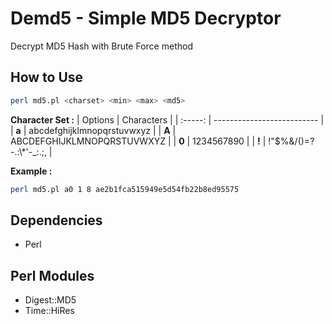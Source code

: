 # Demd5 - Simple MD5 Decryptor
Decrypt MD5 Hash with Brute Force method

## How to Use
```sh
perl md5.pl <charset> <min> <max> <md5>
```

**Character Set :**
| Options | Characters                 |
| :-----: | -------------------------- |
|  **a**  | abcdefghijklmnopqrstuvwxyz |
|  **A**  | ABCDEFGHIJKLMNOPQRSTUVWXYZ |
|  **0**  | 1234567890                 |
|  **!**  | !\"\$%&/()=?-.:\\*'-_:.;,  |

**Example :**
```sh
perl md5.pl a0 1 8 ae2b1fca515949e5d54fb22b8ed95575
```

## Dependencies
+ Perl

## Perl Modules
+ Digest::MD5
+ Time::HiRes

